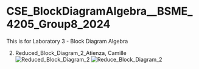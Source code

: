 # CSE_BlockDiagramAlgebra__BSME_4205_Group8_2024
This is for Laboratory 3 - Block Diagram Algebra



2. Reduced_Block_Diagram_2_Atienza, Camille
![Reduced_Block_Diagram_2](https://github.com/JJME4205/CSE_BlockDiagramAlgebra__BSME_4205_Group8_2024/assets/159040752/0a2f67ab-22b4-411e-9616-b46cfcc589c1)
![Reduce_Block_Diagram_2](https://github.com/JJME4205/CSE_BlockDiagramAlgebra__BSME_4205_Group8_2024/assets/159040752/fd912dd2-2ef7-4f8c-bb9d-ba5faf2886e7)

